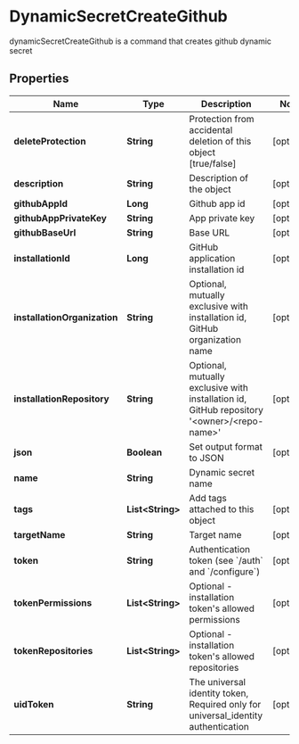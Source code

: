 

# DynamicSecretCreateGithub

dynamicSecretCreateGithub is a command that creates github dynamic secret

## Properties

Name | Type | Description | Notes
------------ | ------------- | ------------- | -------------
**deleteProtection** | **String** | Protection from accidental deletion of this object [true/false] |  [optional]
**description** | **String** | Description of the object |  [optional]
**githubAppId** | **Long** | Github app id |  [optional]
**githubAppPrivateKey** | **String** | App private key |  [optional]
**githubBaseUrl** | **String** | Base URL |  [optional]
**installationId** | **Long** | GitHub application installation id |  [optional]
**installationOrganization** | **String** | Optional, mutually exclusive with installation id, GitHub organization name |  [optional]
**installationRepository** | **String** | Optional, mutually exclusive with installation id, GitHub repository &#39;&lt;owner&gt;/&lt;repo-name&gt;&#39; |  [optional]
**json** | **Boolean** | Set output format to JSON |  [optional]
**name** | **String** | Dynamic secret name | 
**tags** | **List&lt;String&gt;** | Add tags attached to this object |  [optional]
**targetName** | **String** | Target name |  [optional]
**token** | **String** | Authentication token (see &#x60;/auth&#x60; and &#x60;/configure&#x60;) |  [optional]
**tokenPermissions** | **List&lt;String&gt;** | Optional - installation token&#39;s allowed permissions |  [optional]
**tokenRepositories** | **List&lt;String&gt;** | Optional - installation token&#39;s allowed repositories |  [optional]
**uidToken** | **String** | The universal identity token, Required only for universal_identity authentication |  [optional]



